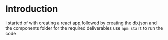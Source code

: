 # Introduction
i started of with creating a react app,followed by creating the db.json 
and the components folder for the required deliverables 
use <code>npm start</code> to run the code 

